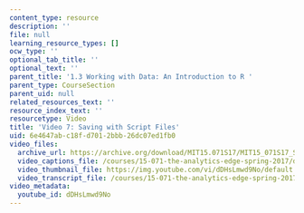```yaml
---
content_type: resource
description: ''
file: null
learning_resource_types: []
ocw_type: ''
optional_tab_title: ''
optional_text: ''
parent_title: '1.3 Working with Data: An Introduction to R '
parent_type: CourseSection
parent_uid: null
related_resources_text: ''
resource_index_text: ''
resourcetype: Video
title: 'Video 7: Saving with Script Files'
uid: 6e4647ab-c18f-d701-2bbb-26dc07ed1fb0
video_files:
  archive_url: https://archive.org/download/MIT15.071S17/MIT15_071S17_Session_1.3.14_300k.mp4
  video_captions_file: /courses/15-071-the-analytics-edge-spring-2017/d3ea32dbdcd558e69adca4b2057b3c00_dDHsLmwd9No.vtt
  video_thumbnail_file: https://img.youtube.com/vi/dDHsLmwd9No/default.jpg
  video_transcript_file: /courses/15-071-the-analytics-edge-spring-2017/8b1c0cb88f0f2d0891c8dfb54ea94777_dDHsLmwd9No.pdf
video_metadata:
  youtube_id: dDHsLmwd9No
---
```

